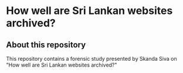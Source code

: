 # How well are Sri Lankan websites archived?

## About this repository

This repository contains a forensic study presented by Skanda Siva on "How well are Sri Lankan websites archived?"